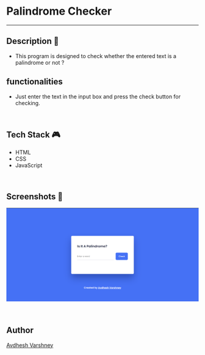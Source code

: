 # **Palindrome Checker**
---

## **Description 📃** 
- This program is designed to check whether the entered text is a palindrome or not ?

## **functionalities** 
- Just enter the text in the input box and press the check button for checking.

<br>

## **Tech Stack 🎮**
- HTML
- CSS
- JavaScript

<br>

## **Screenshots 📸**

<!-- add your screenshots like this -->

![image](./Screenshot.png)

<br>

## **Author**

[Avdhesh Varshney](https://github.com/Avdhesh-Varshney)

